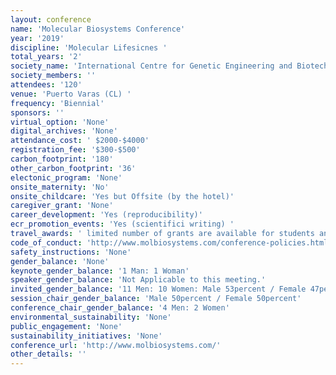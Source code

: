 ```yaml
---
layout: conference 
name: 'Molecular Biosystems Conference'
year: '2019'
discipline: 'Molecular Lifesicnes '
total_years: '2'
society_name: 'International Centre for Genetic Engineering and Biotechnology & Panamerican Association of Biochemistry and Molecular Biology'
society_members: ''
attendees: '120'
venue: 'Puerto Varas (CL) '
frequency: 'Biennial'
sponsors: ''
virtual_option: 'None'
digital_archives: 'None'
attendance_cost: ' $2000-$4000'
registration_fee: '$300-$500'
carbon_footprint: '180'
other_carbon_footprint: '36'
electonic_program: 'None'
onsite_maternity: 'No'
onsite_childcare: 'Yes but Offsite (by the hotel)'
caregiver_grant: 'None'
career_development: 'Yes (reproducibility)'
ecr_promotion_events: 'Yes (scientifici writing) '
travel_awards: ' limited number of grants are available for students and postdocs: 60 awards $300 each (approx)'
code_of_conduct: 'http://www.molbiosystems.com/conference-policies.html'
safety_instructions: 'None'
gender_balance: 'None'
keynote_gender_balance: '1 Man: 1 Woman'
speaker_gender_balance: 'Not Applicable to this meeting.'
invited_gender_balance: '11 Men: 10 Women: Male 53percent / Female 47percent'
session_chair_gender_balance: 'Male 50percent / Female 50percent'
conference_chair_gender_balance: '4 Men: 2 Women'
environmental_sustainability: 'None'
public_engagement: 'None'
sustainability_initiatives: 'None'
conference_url: 'http://www.molbiosystems.com/'
other_details: ''
---
```

